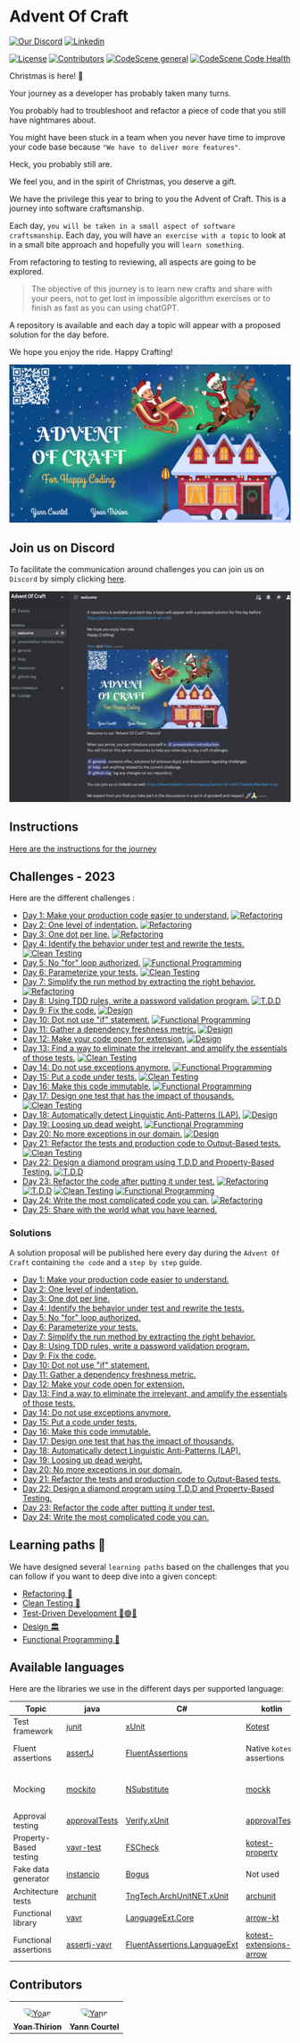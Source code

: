 # Advent Of Craft

[![Our Discord](https://img.shields.io/badge/Discord-7289DA?style=for-the-badge&logo=discord&logoColor=white)](https://discord.gg/E5Z9s9UKTS)
[![Linkedin](https://img.shields.io/badge/LinkedIn-0077B5?style=for-the-badge&logo=linkedin&logoColor=white)](https://www.linkedin.com/company/advent-of-craft)

[![License](https://img.shields.io/github/license/advent-of-craft/advent-of-craft.svg)](https://github.com/advent-of-craft/advent-of-craft/blob/main/LICENSE)
[![Contributors](https://github.com/advent-of-craft/advent-of-craft/actions/workflows/contributors.yml/badge.svg)](https://github.com/advent-of-craft/advent-of-craft/actions/workflows/contributors.yml)
[![CodeScene general](https://codescene.io/images/analyzed-by-codescene-badge.svg)](https://codescene.io/projects/47561)
[![CodeScene Code Health](https://codescene.io/projects/47561/status-badges/code-health)](https://codescene.io/projects/47561)

Christmas is here! 🎅

Your journey as a developer has probably taken many turns.

You probably had to troubleshoot and refactor a piece of code that you still have nightmares about.

You might have been stuck in a team when you never have time to improve your code base
because `"We have to deliver more features"`.

Heck, you probably still are.

We feel you, and in the spirit of Christmas, you deserve a gift.

We have the privilege this year to bring to you the Advent of Craft.
This is a journey into software craftsmanship.

Each day, `you will be taken in a small aspect of software craftsmanship`. Each day, you will
have `an exercise with a topic` to look at in a small bite approach and hopefully you will `learn something`.

From refactoring to testing to reviewing, all aspects are going to be explored.

> The objective of this journey is to learn new crafts and share with your peers, not to get lost in impossible
> algorithm exercises or to finish as fast as you can using chatGPT.

A repository is available and each day a topic will appear with a proposed solution for the day before.

We hope you enjoy the ride.
Happy Crafting!

![Advent Of Craft 2023](docs/img/advent-of-craft.png)

## Join us on Discord

To facilitate the communication around challenges you can join us on `Discord` by simply
clicking [here](https://discord.gg/E5Z9s9UKTS).

![Discord Advent Of Craft](docs/img/discord.png)

## Instructions

[Here are the instructions for the journey](docs/INSTRUCTIONS.md)

## Challenges - 2023

Here are the different challenges :

- [Day 1: Make your production code easier to understand.](docs/exercise/day01/challenge.md) [![Refactoring](https://img.shields.io/badge/Refactoring-blue)](docs/learning-paths/refactoring.md)
- [Day 2: One level of indentation.](docs/exercise/day02/challenge.md) [![Refactoring](https://img.shields.io/badge/Refactoring-blue)](docs/learning-paths/refactoring.md)
- [Day 3: One dot per line.](docs/exercise/day03/challenge.md) [![Refactoring](https://img.shields.io/badge/Refactoring-blue)](docs/learning-paths/refactoring.md)
- [Day 4: Identify the behavior under test and rewrite the tests.](docs/exercise/day04/challenge.md) [![Clean Testing](https://img.shields.io/badge/Clean%20Testing-orange)](docs/learning-paths/clean-testing.md)
- [Day 5: No "for" loop authorized.](docs/exercise/day05/challenge.md) [![Functional Programming](https://img.shields.io/badge/Functional%20Programming-purple)](docs/learning-paths/functional-programming.md)
- [Day 6: Parameterize your tests.](docs/exercise/day06/challenge.md) [![Clean Testing](https://img.shields.io/badge/Clean%20Testing-orange)](docs/learning-paths/clean-testing.md)
- [Day 7: Simplify the run method by extracting the right behavior.](docs/exercise/day07/challenge.md) [![Refactoring](https://img.shields.io/badge/Refactoring-blue)](docs/learning-paths/refactoring.md)
- [Day 8: Using TDD rules, write a password validation program.](docs/exercise/day08/challenge.md) [![T.D.D](https://img.shields.io/badge/T.D.D-green)](docs/learning-paths/tdd.md)
- [Day 9: Fix the code.](docs/exercise/day09/challenge.md) [![Design](https://img.shields.io/badge/Design-yellow)](docs/learning-paths/design.md)
- [Day 10: Dot not use "if" statement.](docs/exercise/day10/challenge.md) [![Functional Programming](https://img.shields.io/badge/Functional%20Programming-purple)](docs/learning-paths/functional-programming.md)
- [Day 11: Gather a dependency freshness metric.](docs/exercise/day11/challenge.md) [![Design](https://img.shields.io/badge/Design-yellow)](docs/learning-paths/design.md)
- [Day 12: Make your code open for extension.](docs/exercise/day12/challenge.md) [![Design](https://img.shields.io/badge/Design-yellow)](docs/learning-paths/design.md)
- [Day 13: Find a way to eliminate the irrelevant, and amplify the essentials of those tests.](docs/exercise/day13/challenge.md) [![Clean Testing](https://img.shields.io/badge/Clean%20Testing-orange)](docs/learning-paths/clean-testing.md)
- [Day 14: Do not use exceptions anymore.](docs/exercise/day14/challenge.md) [![Functional Programming](https://img.shields.io/badge/Functional%20Programming-purple)](docs/learning-paths/functional-programming.md)
- [Day 15: Put a code under tests.](docs/exercise/day15/challenge.md) [![Clean Testing](https://img.shields.io/badge/Clean%20Testing-orange)](docs/learning-paths/clean-testing.md)
- [Day 16: Make this code immutable.](docs/exercise/day16/challenge.md) [![Functional Programming](https://img.shields.io/badge/Functional%20Programming-purple)](docs/learning-paths/functional-programming.md)
- [Day 17: Design one test that has the impact of thousands.](docs/exercise/day17/challenge.md) [![Clean Testing](https://img.shields.io/badge/Clean%20Testing-orange)](docs/learning-paths/clean-testing.md)
- [Day 18: Automatically detect Linguistic Anti-Patterns (LAP).](docs/exercise/day18/challenge.md) [![Design](https://img.shields.io/badge/Design-yellow)](docs/learning-paths/design.md)
- [Day 19: Loosing up dead weight.](docs/exercise/day19/challenge.md) [![Functional Programming](https://img.shields.io/badge/Functional%20Programming-purple)](docs/learning-paths/functional-programming.md)
- [Day 20: No more exceptions in our domain.](docs/exercise/day20/challenge.md) [![Design](https://img.shields.io/badge/Design-yellow)](docs/learning-paths/design.md)
- [Day 21: Refactor the tests and production code to Output-Based tests.](docs/exercise/day21/challenge.md) [![Clean Testing](https://img.shields.io/badge/Clean%20Testing-orange)](docs/learning-paths/clean-testing.md)
- [Day 22: Design a diamond program using T.D.D and Property-Based Testing.](docs/exercise/day22/challenge.md) [![T.D.D](https://img.shields.io/badge/T.D.D-green)](docs/learning-paths/tdd.md)
- [Day 23: Refactor the code after putting it under test.](docs/exercise/day23/challenge.md) [![Refactoring](https://img.shields.io/badge/Refactoring-blue)](docs/learning-paths/refactoring.md) [![T.D.D](https://img.shields.io/badge/T.D.D-green)](docs/learning-paths/tdd.md) [![Clean Testing](https://img.shields.io/badge/Clean%20Testing-orange)](docs/learning-paths/clean-testing.md) [![Functional Programming](https://img.shields.io/badge/Functional%20Programming-purple)](docs/learning-paths/functional-programming.md)
- [Day 24: Write the most complicated code you can.](docs/exercise/day24/challenge.md) [![Refactoring](https://img.shields.io/badge/Refactoring-blue)](docs/learning-paths/refactoring.md)
- [Day 25: Share with the world what you have learned.](docs/exercise/day25/challenge.md)

### Solutions

A solution proposal will be published here every day during the `Advent Of Craft` containing `the code` and
a `step by step` guide.

- [Day 1: Make your production code easier to understand.](docs/exercise/day01/solution/step-by-step.md)
- [Day 2: One level of indentation.](docs/exercise/day02/solution/step-by-step.md)
- [Day 3: One dot per line.](docs/exercise/day03/solution/step-by-step.md)
- [Day 4: Identify the behavior under test and rewrite the tests.](docs/exercise/day04/solution/step-by-step.md)
- [Day 5: No "for" loop authorized.](docs/exercise/day05/solution/step-by-step.md)
- [Day 6: Parameterize your tests.](docs/exercise/day06/solution/step-by-step.md)
- [Day 7: Simplify the run method by extracting the right behavior.](docs/exercise/day07/solution/step-by-step.md)
- [Day 8: Using TDD rules, write a password validation program.](docs/exercise/day08/solution/step-by-step.md)
- [Day 9: Fix the code.](docs/exercise/day09/solution/step-by-step.md)
- [Day 10: Dot not use "if" statement.](docs/exercise/day10/solution/step-by-step.md)
- [Day 11: Gather a dependency freshness metric.](docs/exercise/day11/solution/step-by-step.md)
- [Day 12: Make your code open for extension.](docs/exercise/day12/solution/step-by-step.md)
- [Day 13: Find a way to eliminate the irrelevant, and amplify the essentials of those tests.](docs/exercise/day13/solution/step-by-step.md)
- [Day 14: Do not use exceptions anymore.](docs/exercise/day14/solution/step-by-step.md)
- [Day 15: Put a code under tests.](docs/exercise/day15/solution/step-by-step.md)
- [Day 16: Make this code immutable.](docs/exercise/day16/solution/step-by-step.md)
- [Day 17: Design one test that has the impact of thousands.](docs/exercise/day17/solution/step-by-step.md)
- [Day 18: Automatically detect Linguistic Anti-Patterns (LAP).](docs/exercise/day18/solution/step-by-step.md)
- [Day 19: Loosing up dead weight.](docs/exercise/day19/solution/step-by-step.md)
- [Day 20: No more exceptions in our domain.](docs/exercise/day20/solution/step-by-step.md)
- [Day 21: Refactor the tests and production code to Output-Based tests.](docs/exercise/day21/solution/step-by-step.md)
- [Day 22: Design a diamond program using T.D.D and Property-Based Testing.](docs/exercise/day22/solution/step-by-step.md)
- [Day 23: Refactor the code after putting it under test.](docs/exercise/day23/solution/step-by-step.md)
- [Day 24: Write the most complicated code you can.](docs/exercise/day24/solution/step-by-step.md)

## Learning paths 🚀

We have designed several `learning paths` based on the challenges that you can follow if you want to deep dive into a
given concept:

- [Refactoring 🚀](docs/learning-paths/refactoring.md)
- [Clean Testing 🧼](docs/learning-paths/clean-testing.md)
- [Test-Driven Development 🔴🟢🔵](docs/learning-paths/tdd.md)
- [Design 🏛](docs/learning-paths/design.md)
- [Functional Programming 🌋](docs/learning-paths/functional-programming.md)

## Available languages

Here are the libraries we use in the different days per supported language:

| Topic                  | java                                                             | C#                                                                                          | kotlin                                                                                               | typescript                               |
|------------------------|------------------------------------------------------------------|---------------------------------------------------------------------------------------------|------------------------------------------------------------------------------------------------------|------------------------------------------|
| Test framework         | [junit](https://junit.org/junit5/)                               | [xUnit](https://xunit.net/)                                                                 | [Kotest](https://kotest.io/)                                                                         | [jest](https://jestjs.io/)               |
| Fluent assertions      | [assertJ](https://joel-costigliola.github.io/assertj/)           | [FluentAssertions](https://fluentassertions.com/)                                           | Native `kotest` assertions                                                                           | Native `jest` assertions                 |
| Mocking                | [mockito](https://site.mockito.org/)                             | [NSubstitute](https://nsubstitute.github.io/)                                               | [mockk](https://mockk.io/)                                                                           | Native `jest` mocking features           |
| Approval testing       | [approvalTests](https://github.com/approvals/approvaltests.java) | [Verify.xUnit](https://github.com/VerifyTests/Verify)                                       | [approvalTests](https://github.com/approvals/approvaltests.java)                                     | [approvals](http://approvaltests.com)    |
| Property-Based testing | [vavr-test](https://github.com/vavr-io/vavr-test)                | [FSCheck](https://fscheck.github.io/FsCheck/)                                               | [kotest-property](https://kotest.io/docs/proptest/property-based-testing.html)                       | [fast-check](https://fast-check.dev/)    |
| Fake data generator    | [instancio](https://www.instancio.org/)                          | [Bogus](https://github.com/bchavez/Bogus)                                                   | Not used                                                                                             | [fakerjs](https://fakerjs.dev/)          |
| Architecture tests     | [archunit](https://www.archunit.org/)                            | [TngTech.ArchUnitNET.xUnit](https://archunitnet.readthedocs.io/en/latest/)                  | [archunit](https://www.archunit.org/)                                                                | N/A                                      |
| Functional library     | [vavr](https://www.vavr.io/)                                     | [LanguageExt.Core](https://github.com/louthy/language-ext)                                  | [arrow-kt](https://arrow-kt.io/)                                                                     | [fp-ts](https://gcanti.github.io/fp-ts/) |
| Functional assertions  | [assertj-vavr](https://github.com/assertj/assertj-vavr)          | [FluentAssertions.LanguageExt](https://www.nuget.org/packages/FluentAssertions.LanguageExt) | [kotest-extensions-arrow](https://github.com/kotest/kotest-extensions-arrow#kotest-extensions-arrow) | Native `jest` assertions                 |

## Contributors

<table>
<tr>
    <td align="center" style="word-wrap: break-word; width: 150.0; height: 150.0">
        <a href=https://github.com/ythirion>
            <img src=https://avatars.githubusercontent.com/u/20967693?v=4 width="100;"  style="border-radius:50%;align-items:center;justify-content:center;overflow:hidden;padding-top:10px" alt=Yoan Thirion/>
            <br />
            <sub style="font-size:14px"><b>Yoan Thirion</b></sub>
        </a>
    </td>
    <td align="center" style="word-wrap: break-word; width: 150.0; height: 150.0">
        <a href=https://github.com/yanncourtel>
            <img src=https://avatars.githubusercontent.com/u/75068587?v=4 width="100;"  style="border-radius:50%;align-items:center;justify-content:center;overflow:hidden;padding-top:10px" alt=Yann Courtel/>
            <br />
            <sub style="font-size:14px"><b>Yann Courtel</b></sub>
        </a>
    </td>
</tr>
</table>
